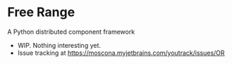 # Free Range
A Python distributed component framework

* WIP. Nothing interesting yet.
* Issue tracking at https://moscona.myjetbrains.com/youtrack/issues/OR
